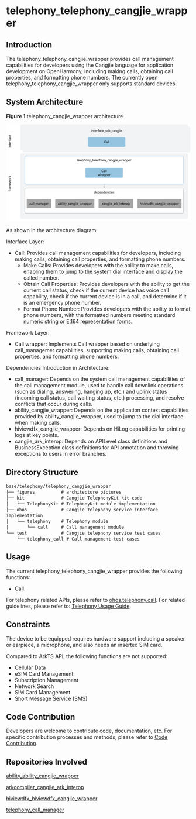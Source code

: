 # telephony_telephony_cangjie_wrapper

## Introduction

The telephony_telephony_cangjie_wrapper provides call management capabilities for developers using the Cangjie language for application development on OpenHarmony, including making calls, obtaining call properties, and formatting phone numbers. The currently open telephony_telephony_cangjie_wrapper only supports standard devices.

## System Architecture

**Figure 1** telephony_cangjie_wrapper architecture

![telephony_cangjie_wrapper architecture](figures/telephony_cangjie_wrapper_architecture_en.png)

As shown in the architecture diagram:

Interface Layer:
- Call: Provides call management capabilities for developers, including making calls, obtaining call properties, and formatting phone numbers.
  - Make Calls: Provides developers with the ability to make calls, enabling them to jump to the system dial interface and display the called number.
  - Obtain Call Properties: Provides developers with the ability to get the current call status, check if the current device has voice call capability, check if the current device is in a call, and determine if it is an emergency phone number.
  - Format Phone Number: Provides developers with the ability to format phone numbers, with the formatted numbers meeting standard numeric string or E.164 representation forms.

Framework Layer:
- Call wrapper: Implements Call wrapper based on underlying call_managemer capabilities, supporting making calls, obtaining call properties, and formatting phone numbers.

Dependencies Introduction in Architecture:

- call_manager: Depends on the system call management capabilities of the call management module, used to handle call downlink operations (such as dialing, answering, hanging up, etc.) and uplink status (incoming call status, call waiting status, etc.) processing, and resolve conflicts that occur during calls.
- ability_cangjie_wrapper: Depends on the application context capabilities provided by ability_cangjie_wrapper, used to jump to the dial interface when making calls.
- hiviewdfx_cangjie_wrapper: Depends on HiLog capabilities for printing logs at key points.
- cangjie_ark_interop: Depends on APILevel class definitions and BusinessException class definitions for API annotation and throwing exceptions to users in error branches.

## Directory Structure

```
base/telephony/telephony_cangjie_wrapper
├── figures          # architecture pictures
├── kit              # Cangjie TelephonyKit kit code
│   └── TelephonyKit # TelephonyKit module implementation
├── ohos             # Cangjie telephony service interface implementation
│   └── telephony    # Telephony module
│       └── call     # Call management module
└── test             # Cangjie telephony service test cases
    └── telephony_call # Call management test cases
```

## Usage

The current telephony_telephony_cangjie_wrapper provides the following functions:

- Call.

For telephony related APIs, please refer to [ohos.telephony.call](https://gitcode.com/openharmony-sig/arkcompiler_cangjie_ark_interop/blob/master/doc/API_Reference/source_en/apis/TelephonyKit/cj-apis-telephony-call.md). For related guidelines, please refer to: [Telephony Usage Guide](https://gitcode.com/openharmony-sig/arkcompiler_cangjie_ark_interop/blob/master/doc/Dev_Guide/source_en/telephony/cj-telephony-call.md).

## Constraints

The device to be equipped requires hardware support including a speaker or earpiece, a microphone, and also needs an inserted SIM card.

Compared to ArkTS API, the following functions are not supported:

  - Cellular Data
  - eSIM Card Management
  - Subscription Management
  - Network Search
  - SIM Card Management
  - Short Message Service (SMS)

## Code Contribution

Developers are welcome to contribute code, documentation, etc. For specific contribution processes and methods, please refer to [Code Contribution](https://gitcode.com/openharmony/docs/blob/master/en/contribute/code-contribution.md).

## Repositories Involved

[ability_ability_cangjie_wrapper](https://gitcode.com/openharmony-sig/ability_ability_cangjie_wrapper)

[arkcompiler_cangjie_ark_interop](https://gitcode.com/openharmony-sig/arkcompiler_cangjie_ark_interop)

[hiviewdfx_hiviewdfx_cangjie_wrapper](https://gitcode.com/openharmony-sig/hiviewdfx_hiviewdfx_cangjie_wrapper)

[telephony_call_manager](https://gitcode.com/openharmony/telephony_call_manager)